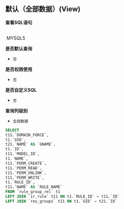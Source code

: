 ## 默认（全部数据）(View) <!-- {docsify-ignore-all} -->



<p class="panel-title"><b>查看SQL语句</b></p>
<br>

<el-row>
&nbsp;<el-tag @click="MYSQL5 = true">MYSQL5</el-tag>
</el-row>

<br>
<p class="panel-title"><b>是否默认查询</b></p>

* `否`

<p class="panel-title"><b>是否权限使用</b></p>

* `否`

<p class="panel-title"><b>是否自定义SQL</b></p>

* `否`

<p class="panel-title"><b>查询列级别</b></p>

* `全部数据`






<el-dialog v-model="MYSQL5" title="MYSQL5">

```sql
SELECT
t11.`DOMAIN_FORCE`,
t1.`GID`,
t21.`NAME` AS `GNAME`,
t1.`ID`,
t11.`MODEL_ID`,
t1.`NAME`,
t11.`PERM_CREATE`,
t11.`PERM_READ`,
t11.`PERM_UNLINK`,
t11.`PERM_WRITE`,
t1.`RULE_ID`,
t11.`NAME` AS `RULE_NAME`
FROM `rule_group_rel` t1 
LEFT JOIN `ir_rule` t11 ON t1.`RULE_ID` = t11.`ID` 
LEFT JOIN `res_groups` t21 ON t1.`GID` = t21.`ID` 


```

</el-dialog>

<script>
 const { createApp } = Vue
  createApp({
    data() {
      return {
                MYSQL5 : false
        
      }
    },
    methods: {
    }
  }).use(ElementPlus).mount('#app')
</script>